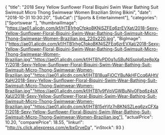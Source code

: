 {
	"title": "2018 Sexy Yellow Sunflower Floral Biquini Swim Wear Bathing Suit Swimsuit Micro Thong Swimwear Women Brazilian String Bikini",
	"date": "2018-10-31 10:30:20",
	"SubCat": ["Sports & Entertainment"],
	"categories": ["Sportswear "],
	"thumbnailImage": "https://ae01.alicdn.com/kf/HTB1rhgCfpkoBKNjSZFEq6zrEVXat/2018-Sexy-Yellow-Sunflower-Floral-Biquini-Swim-Wear-Bathing-Suit-Swimsuit-Micro-Thong-Swimwear-Women-Brazilian.jpg_220x220.jpg",
	"BigImage": ["https://ae01.alicdn.com/kf/HTB1rhgCfpkoBKNjSZFEq6zrEVXat/2018-Sexy-Yellow-Sunflower-Floral-Biquini-Swim-Wear-Bathing-Suit-Swimsuit-Micro-Thong-Swimwear-Women-Brazilian.jpg","https://ae01.alicdn.com/kf/HTB1yPD0q1uSBuNjSsplq6ze8pXaY/2018-Sexy-Yellow-Sunflower-Floral-Biquini-Swim-Wear-Bathing-Suit-Swimsuit-Micro-Thong-Swimwear-Women-Brazilian.jpg","https://ae01.alicdn.com/kf/HTB18uaFiOCYBuNkHFCcq6AHtVXaH/2018-Sexy-Yellow-Sunflower-Floral-Biquini-Swim-Wear-Bathing-Suit-Swimsuit-Micro-Thong-Swimwear-Women-Brazilian.jpg","https://ae01.alicdn.com/kf/HTB1y9fVqVGWBuNjy0Fbq6z4sXXaU/2018-Sexy-Yellow-Sunflower-Floral-Biquini-Swim-Wear-Bathing-Suit-Swimsuit-Micro-Thong-Swimwear-Women-Brazilian.jpg","https://ae01.alicdn.com/kf/HTB15eYjfz7nBKNjSZLeq6zxCFXa7/2018-Sexy-Yellow-Sunflower-Floral-Biquini-Swim-Wear-Bathing-Suit-Swimsuit-Micro-Thong-Swimwear-Women-Brazilian.jpg"],
	"actualPrice": 10.20,
	"comparePrice": 18.55,
	"linkurl": "http://s.click.aliexpress.com/e/bxGrveDa",
	"inStock": 93
}
